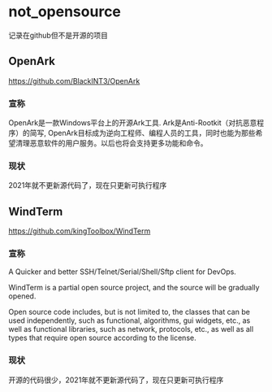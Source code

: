 # not_opensource
记录在github但不是开源的项目


## OpenArk
https://github.com/BlackINT3/OpenArk

### 宣称
OpenArk是一款Windows平台上的开源Ark工具. Ark是Anti-Rootkit（对抗恶意程序）的简写, OpenArk目标成为逆向工程师、编程人员的工具，同时也能为那些希望清理恶意软件的用户服务。以后也将会支持更多功能和命令。

### 现状
2021年就不更新源代码了，现在只更新可执行程序


## WindTerm
https://github.com/kingToolbox/WindTerm

### 宣称
A Quicker and better SSH/Telnet/Serial/Shell/Sftp client for DevOps.

WindTerm is a partial open source project, and the source will be gradually opened.

Open source code includes, but is not limited to, the classes that can be used independently, such as functional, algorithms, gui widgets, etc., as well as functional libraries, such as network, protocols, etc., as well as all types that require open source according to the license.

### 现状
开源的代码很少，2021年就不更新源代码了，现在只更新可执行程序
